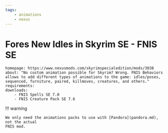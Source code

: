 ```yaml
---
tags:
    - animations
    - nexus
---
```


# Fores New Idles in Skyrim SE - FNIS SE

```project_info
homepage: https://www.nexusmods.com/skyrimspecialedition/mods/3038
about: "No custom animation possible for Skyrim? Wrong. FNIS Behaviors allows to add different types of animations to the game: idles/poses, sequenced, furniture, paired, killmoves, creatures, and others."
requirements:
downloads:
    - FNIS Spells SE 7.0
    - FNIS Creature Pack SE 7.6
```

!!! warning

    We only need the animations packs to use with [Pandora](pandora.md), not the actual
    FNIS mod.
